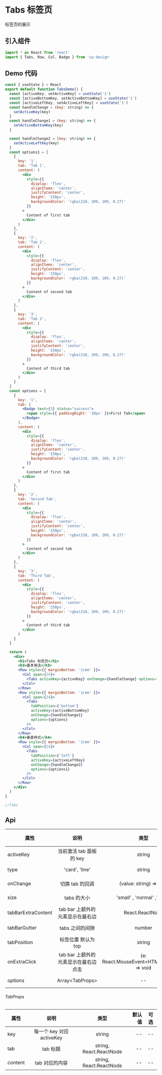 <!-- prettier-ignore -->
# Tabs 标签页

标签页的展示

## 引入组件

```jsx
import * as React from 'react'
import { Tabs, Row, Col, Badge } from 'cp-design'
```

## Demo 代码

```jsx
const { useState } = React
export default function TabsDemo() {
  const [activeKey, setActiveKey] = useState('1')
  const [activeBottomKey, setActiveBottomKey] = useState('1')
  const [activeLeftKey, setActiveLeftKey] = useState('1')
  const handleChange = (key: string) => {
    setActiveKey(key)
  }
  const handleChange1 = (key: string) => {
    setActiveBottomKey(key)
  }

  const handleChange2 = (key: string) => {
    setActiveLeftKey(key)
  }
  const options1 = [
    {
      key: '1',
      tab: 'Tab 1',
      content: (
        <div
          style={{
            display: 'flex',
            alignItems: 'center',
            justifyContent: 'center',
            height: '150px',
            backgroundColor: 'rgba(210, 209, 209, 0.27)'
          }}
        >
          Content of first tab
        </div>
      )
    },
    {
      key: '2',
      tab: 'Tab 2',
      content: (
        <div
          style={{
            display: 'flex',
            alignItems: 'center',
            justifyContent: 'center',
            height: '150px',
            backgroundColor: 'rgba(210, 209, 209, 0.27)'
          }}
        >
          Content of second tab
        </div>
      )
    },
    {
      key: '3',
      tab: 'Tab 3',
      content: (
        <div
          style={{
            display: 'flex',
            alignItems: 'center',
            justifyContent: 'center',
            height: '150px',
            backgroundColor: 'rgba(210, 209, 209, 0.27)'
          }}
        >
          Content of third tab
        </div>
      )
    }
  ]
  const options = [
    {
      key: '1',
      tab: (
        <Badge text={3} status="success">
          <span style={{ paddingRight: '10px' }}>First Tab</span>
        </Badge>
      ),
      content: (
        <div
          style={{
            display: 'flex',
            alignItems: 'center',
            justifyContent: 'center',
            height: '150px',
            backgroundColor: 'rgba(210, 209, 209, 0.27)'
          }}
        >
          Content of first tab
        </div>
      )
    },
    {
      key: '2',
      tab: 'Second Tab',
      content: (
        <div
          style={{
            display: 'flex',
            alignItems: 'center',
            justifyContent: 'center',
            height: '150px',
            backgroundColor: 'rgba(210, 209, 209, 0.27)'
          }}
        >
          Content of second tab
        </div>
      )
    },
    {
      key: '3',
      tab: 'Third Tab',
      content: (
        <div
          style={{
            display: 'flex',
            alignItems: 'center',
            justifyContent: 'center',
            height: '150px',
            backgroundColor: 'rgba(210, 209, 209, 0.27)'
          }}
        >
          Content of third tab
        </div>
      )
    }
  ]

  return (
    <div>
      <h1>Tabs 标签页</h1>
      <h3>基本用法</h3>
      <Row style={{ marginBottom: '1rem' }}>
        <Col span={24}>
          <Tabs activeKey={activeKey} onChange={handleChange} options={options} />
        </Col>
      </Row>
      <Row style={{ marginBottom: '1rem' }}>
        <Col span={24}>
          <Tabs
            tabPosition={'bottom'}
            activeKey={activeBottomKey}
            onChange={handleChange1}
            options={options}
          />
        </Col>
      </Row>
      <h4>垂直样式</h4>
      <Row style={{ marginBottom: '1rem' }}>
        <Col span={24}>
          <Tabs
            tabPosition={'left'}
            activeKey={activeLeftKey}
            onChange={handleChange2}
            options={options1}
          />
        </Col>
      </Row>
    </div>
  )
}

//Tabs
```

## Api

| 属性               |                 说明                  |                    类型                     |   默认值 | 可选 |
| ------------------ | :-----------------------------------: | :-----------------------------------------: | -------: | :--: |
| activeKey          |        当前激活 tab 面板的 key        |                   string                    |       -- |  --  |
| type               |            'card', 'line'             |                   string                    |   'line' |  --  |
| onChange           |            切换 tab 的回调            |           (value: string) => void           |       -- |  --  |
| size               |              tabs 的大小              |         'small' , 'normal' ,'large'         | 'normal' |  --  |
| tabBarExtraContent |   tab bar 上额外的元素显示在最右边    |               React.ReactNode               |       -- |  --  |
| tabBarGutter       |            tabs 之间的间隙            |                   number                    |       -- |  --  |
| tabPosition        |          标签位置 默认为 top          |                   string                    |    ‘top’ |  --  |
| onExtraClick       | tab bar 上额外的元素显示在最右边 点击 | (e: React.MouseEvent\<HTMLElement>) => void |       -- |  --  |
| options            |           Array\<TabProps>            |                     --                      |       -- |  --  |

###### TabProps

| 属性    |           说明            |          类型           | 默认值 | 可选 |
| ------- | :-----------------------: | :---------------------: | -----: | :--: |
| key     | 每一个 key 对应 activeKey |         string          |     -- |  --  |
| tab     |         tab 标题          | string, React.ReactNode |     -- |  --  |
| content |      tab 对应的内容       | string, React.ReactNode |     -- |  --  |
